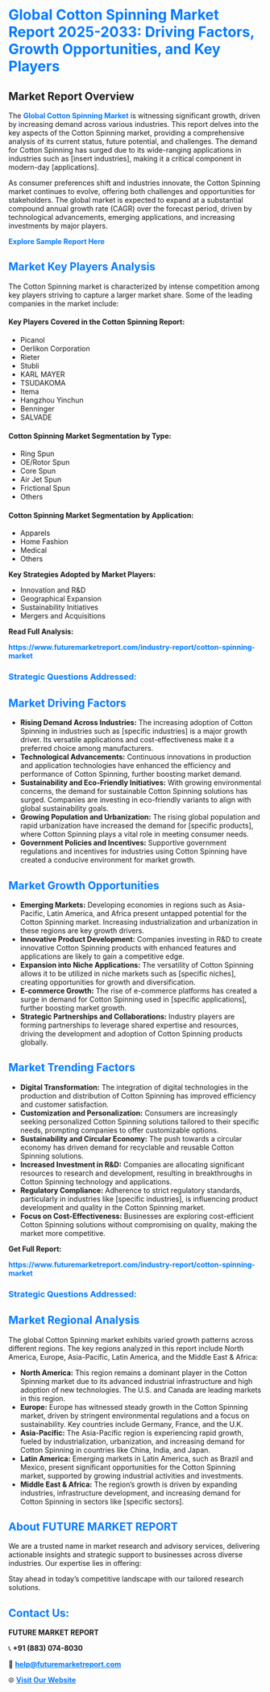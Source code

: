 <h1 style="color: #007BFF;">Global Cotton Spinning Market Report 2025-2033: Driving Factors, Growth Opportunities, and Key Players</h1>

<section id="overview">
<h2>Market Report Overview</h2>
<p>The <a href="https://www.futuremarketreport.com/industry-report/cotton-spinning-market" style="color: #007BFF; text-decoration: none;"><strong>Global Cotton Spinning Market</strong></a> is witnessing significant growth, driven by increasing demand across various industries. This report delves into the key aspects of the Cotton Spinning market, providing a comprehensive analysis of its current status, future potential, and challenges. The demand for Cotton Spinning has surged due to its wide-ranging applications in industries such as [insert industries], making it a critical component in modern-day [applications].</p>
<p>As consumer preferences shift and industries innovate, the Cotton Spinning market continues to evolve, offering both challenges and opportunities for stakeholders. The global market is expected to expand at a substantial compound annual growth rate (CAGR) over the forecast period, driven by technological advancements, emerging applications, and increasing investments by major players.</p>
</section>

<section id="overview">
<p><a href="https://www.futuremarketreport.com/request-sample/reportId=107786" style="color: #007BFF; text-decoration: none;"><strong>Explore Sample Report Here</strong></a></p>
</section>

<section id="key-players">
<h2 style="color: #007BFF;">Market Key Players Analysis</h2>
<p>The Cotton Spinning market is characterized by intense competition among key players striving to capture a larger market share. Some of the leading companies in the market include:</p>
<h4>Key Players Covered in the Cotton Spinning Report:</h4>
<ul><li>Picanol</li><li>Oerlikon Corporation</li><li>Rieter</li><li>Stubli</li><li>KARL MAYER</li><li>TSUDAKOMA</li><li>Itema</li><li>Hangzhou Yinchun</li><li>Benninger</li><li>SALVADE</li></ul>
<h4>Cotton Spinning Market Segmentation by Type:</h4>
<ul><li>Ring Spun</li><li>OE/Rotor Spun</li><li>Core Spun</li><li>Air Jet Spun</li><li>Frictional Spun</li><li>Others</li></ul>

<h4>Cotton Spinning Market Segmentation by Application:</h4>
<ul><li>Apparels</li><li>Home Fashion</li><li>Medical</li><li>Others</li></ul>
<p><strong>Key Strategies Adopted by Market Players:</strong></p>
<ul>
<li>Innovation and R&D</li>
<li>Geographical Expansion</li>
<li>Sustainability Initiatives</li>
<li>Mergers and Acquisitions</li>
</ul>
</section>

<section>
<p><strong>Read Full Analysis: </strong></p><a href="https://www.futuremarketreport.com/industry-report/cotton-spinning-market" style="color: #007BFF; text-decoration: none;"><strong>https://www.futuremarketreport.com/industry-report/cotton-spinning-market</strong></a>
<h3 style="color: #007BFF;">Strategic Questions Addressed:</h3>
</section>

<section id="driving-factors">
<h2 style="color: #007BFF;">Market Driving Factors</h2>
<ul>
<li><strong>Rising Demand Across Industries:</strong> The increasing adoption of Cotton Spinning in industries such as [specific industries] is a major growth driver. Its versatile applications and cost-effectiveness make it a preferred choice among manufacturers.</li>
<li><strong>Technological Advancements:</strong> Continuous innovations in production and application technologies have enhanced the efficiency and performance of Cotton Spinning, further boosting market demand.</li>
<li><strong>Sustainability and Eco-Friendly Initiatives:</strong> With growing environmental concerns, the demand for sustainable Cotton Spinning solutions has surged. Companies are investing in eco-friendly variants to align with global sustainability goals.</li>
<li><strong>Growing Population and Urbanization:</strong> The rising global population and rapid urbanization have increased the demand for [specific products], where Cotton Spinning plays a vital role in meeting consumer needs.</li>
<li><strong>Government Policies and Incentives:</strong> Supportive government regulations and incentives for industries using Cotton Spinning have created a conducive environment for market growth.</li>
</ul>
</section>

<section id="growth-opportunities">
<h2 style="color: #007BFF;">Market Growth Opportunities</h2>
<ul>
<li><strong>Emerging Markets:</strong> Developing economies in regions such as Asia-Pacific, Latin America, and Africa present untapped potential for the Cotton Spinning market. Increasing industrialization and urbanization in these regions are key growth drivers.</li>
<li><strong>Innovative Product Development:</strong> Companies investing in R&D to create innovative Cotton Spinning products with enhanced features and applications are likely to gain a competitive edge.</li>
<li><strong>Expansion into Niche Applications:</strong> The versatility of Cotton Spinning allows it to be utilized in niche markets such as [specific niches], creating opportunities for growth and diversification.</li>
<li><strong>E-commerce Growth:</strong> The rise of e-commerce platforms has created a surge in demand for Cotton Spinning used in [specific applications], further boosting market growth.</li>
<li><strong>Strategic Partnerships and Collaborations:</strong> Industry players are forming partnerships to leverage shared expertise and resources, driving the development and adoption of Cotton Spinning products globally.</li>
</ul>
</section>

<section id="trending-factors">
<h2 style="color: #007BFF;">Market Trending Factors</h2>
<ul>
<li><strong>Digital Transformation:</strong> The integration of digital technologies in the production and distribution of Cotton Spinning has improved efficiency and customer satisfaction.</li>
<li><strong>Customization and Personalization:</strong> Consumers are increasingly seeking personalized Cotton Spinning solutions tailored to their specific needs, prompting companies to offer customizable options.</li>
<li><strong>Sustainability and Circular Economy:</strong> The push towards a circular economy has driven demand for recyclable and reusable Cotton Spinning solutions.</li>
<li><strong>Increased Investment in R&D:</strong> Companies are allocating significant resources to research and development, resulting in breakthroughs in Cotton Spinning technology and applications.</li>
<li><strong>Regulatory Compliance:</strong> Adherence to strict regulatory standards, particularly in industries like [specific industries], is influencing product development and quality in the Cotton Spinning market.</li>
<li><strong>Focus on Cost-Effectiveness:</strong> Businesses are exploring cost-efficient Cotton Spinning solutions without compromising on quality, making the market more competitive.</li>
</ul>
</section>

<section>
<p><strong>Get Full Report: </strong></p><a href="https://www.futuremarketreport.com/industry-report/cotton-spinning-market" style="color: #007BFF; text-decoration: none;"><strong>https://www.futuremarketreport.com/industry-report/cotton-spinning-market</strong></a>
<h3 style="color: #007BFF;">Strategic Questions Addressed:</h3>
</section>


<section id="regional-analysis">
<h2 style="color: #007BFF;">Market Regional Analysis</h2>
<p>The global Cotton Spinning market exhibits varied growth patterns across different regions. The key regions analyzed in this report include North America, Europe, Asia-Pacific, Latin America, and the Middle East & Africa:</p>
<ul>
<li><strong>North America:</strong> This region remains a dominant player in the Cotton Spinning market due to its advanced industrial infrastructure and high adoption of new technologies. The U.S. and Canada are leading markets in this region.</li>
<li><strong>Europe:</strong> Europe has witnessed steady growth in the Cotton Spinning market, driven by stringent environmental regulations and a focus on sustainability. Key countries include Germany, France, and the U.K.</li>
<li><strong>Asia-Pacific:</strong> The Asia-Pacific region is experiencing rapid growth, fueled by industrialization, urbanization, and increasing demand for Cotton Spinning in countries like China, India, and Japan.</li>
<li><strong>Latin America:</strong> Emerging markets in Latin America, such as Brazil and Mexico, present significant opportunities for the Cotton Spinning market, supported by growing industrial activities and investments.</li>
<li><strong>Middle East & Africa:</strong> The region’s growth is driven by expanding industries, infrastructure development, and increasing demand for Cotton Spinning in sectors like [specific sectors].</li>
</ul>
</section>

<footer>
<h2 style="color: #007BFF;">About FUTURE MARKET REPORT</h2>
<p>We are a trusted name in market research and advisory services, delivering actionable insights and strategic support to businesses across diverse industries. Our expertise lies in offering:</p>

<p>Stay ahead in today’s competitive landscape with our tailored research solutions.</p>

<h2 style="color: #007BFF;">Contact Us:</h2>
<p><strong>FUTURE MARKET REPORT</strong></p>
<p>📞 <strong>+91 (883) 074-8030</strong></p>
<p>📧 <strong><a href="mailto:help@futuremarketreport.com" style="color: #007BFF;">help@futuremarketreport.com</a></strong></p>
<p>🌐 <strong><a href="https://www.futuremarketreport.com/" style="color: #007BFF;">Visit Our Website</a></strong></p>
</footer>